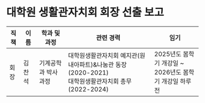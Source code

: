 대학원 생활관자치회 회장 선출 보고
===

| 직책 | 이름 | 학과 및 과정 | 관련 경력 | 임기 |
|---|---|---|---|---|
| 회장 | 김찬석  | 기계공학과 박사과정 | 대학원생활관자치회 예지관(원내아파트)&나눔관 동장 (2020-2021) <br> 대학원생활관자치회 총무(2022-2024) | 2025년도 봄학기 개강일 ~ <br> 2026년도 봄학기 개강일 하루 전 |
